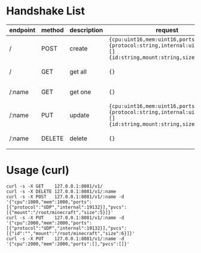 # Handshake List
| endpoint | method | description | request                                                                                                        | response                                                                                                                                       | 
| -------- | ------ | ----------- | -------------------------------------------------------------------------------------------------------------- | ---------------------------------------------------------------------------------------------------------------------------------------------- | 
| /        | POST   | create      | `{cpu:uint16,mem:uint16,ports:[]{protocol:string,internal:uint16},pvc:[]{id:string,mount:string,size:uint16}}` | `[]{id:string,name:string,status:string,ports:[]{protocol:string,internal:uint16,external:uint16},pvc:[]{id:string,mount:string,size:uint16}}` | 
| /        | GET    | get all     | `{}`                                                                                                           | `[]{id:string,name:string,status:string,ports:[]{protocol:string,internal:uint16,external:uint16},pvc:[]{id:string,mount:string,size:uint16}}` | 
| /:name   | GET    | get one     | `{}`                                                                                                           | `[]{id:string,name:string,status:string,ports:[]{protocol:string,internal:uint16,external:uint16},pvc:[]{id:string,mount:string,size:uint16}}` | 
| /:name   | PUT    | update      | `{cpu:uint16,mem:uint16,ports:[]{protocol:string,internal:uint16},pvc:[]{id:string,mount:string,size:uint16}}` | `[]{id:string,name:string,status:string,ports:[]{protocol:string,internal:uint16,external:uint16},pvc:[]{id:string,mount:string,size:uint16}}` | 
| /:name   | DELETE | delete      | `{}`                                                                                                           | `[]{id:string,name:string,status:string,ports:[]{protocol:string,internal:uint16,external:uint16},pvc:[]{id:string,mount:string,size:uint16}}` |

# Usage (curl)
```
curl -s -X GET    127.0.0.1:8081/v1/
curl -s -X DELETE 127.0.0.1:8081/v1/:name
curl -s -X POST   127.0.0.1:8081/v1/:name -d '{"cpu":1000,"mem":1000,"ports":[{"protocol":"UDP","internal":19132}],"pvcs":[{"mount":"/root/minecraft","size":5}]}'
curl -s -X PUT    127.0.0.1:8081/v1/:name -d '{"cpu":2000,"mem":2000,"ports":[{"protocol":"UDP","internal":19132}],"pvcs":[{"id":"","mount":"/root/minecraft","size":6}]}'
curl -s -X PUT    127.0.0.1:8081/v1/:name -d '{"cpu":2000,"mem":2000,"ports":[],"pvcs":[]}'
```